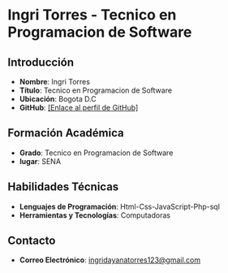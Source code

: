 # Ingri Torres - Tecnico en Programacion de Software

## Introducción
- **Nombre**: Ingri Torres
- **Título**: Tecnico en Programacion de Software
- **Ubicación**: Bogota D.C
- **GitHub**: [[Enlace al perfil de GitHub]](https://github.com/gatitos29)

## Formación Académica
- **Grado**: Tecnico en Programacion de Software
- **lugar**: SENA

## Habilidades Técnicas
- **Lenguajes de Programación**: Html-Css-JavaScript-Php-sql
- **Herramientas y Tecnologías**: Computadoras

## Contacto
- **Correo Electrónico**: ingridayanatorres123@gmail.com


